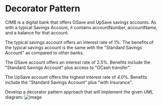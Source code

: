 # Decorator Pattern
CIMB is a digital bank that offers GSave and UpSave savings accounts. As with a typical Savings Account, it contains accountNumber, accountName, and a balance for that account.

The typical savings account offers an interest rate of 1%. The benefits of the typical savings account is the same with the "Standard Savings Account" as compared to other banks.

The GSave account offers an interest rate of 2.5%. Benefits include the "Standard Savings Account" plus access to "GCash transfer".

The UpSave account offers the highest interest rate of 4.0%. Benefits include the "Standard Savings Account" plus "with Insurance".

Develop a decorator pattern approach that will implement the given UML diagram:
![image](https://github.com/user-attachments/assets/3a6af1a5-0f7e-41cc-aa0d-3f9ba96c621b)
